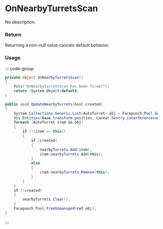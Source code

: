 <Badge type="danger" text="Carbon Compatible"/><Badge type="warning" text="Oxide Compatible"/>
# OnNearbyTurretsScan
No description.
### Return
Returning a non-null value cancels default behavior.

### Usage
::: code-group
```csharp [Example]
private object OnNearbyTurretsScan()
{
	Puts("OnNearbyTurretsScan has been fired!");
	return (System.Object)default;
}
```
```csharp [Source — Assembly-CSharp @ AutoTurret]
public void UpdateNearbyTurrets(bool created)
{
	System.Collections.Generic.List<AutoTurret> obj = Facepunch.Pool.Get<System.Collections.Generic.List<AutoTurret>>();
	Vis.Entities(base.transform.position, ConVar.Sentry.interferenceradius, obj, 256, UnityEngine.QueryTriggerInteraction.Ignore);
	foreach (AutoTurret item in obj)
	{
		if (!(item == this))
		{
			if (created)
			{
				nearbyTurrets.Add(item);
				item.nearbyTurrets.Add(this);
			}
			else
			{
				item.nearbyTurrets.Remove(this);
			}
		}
	}
	if (!created)
	{
		nearbyTurrets.Clear();
	}
	Facepunch.Pool.FreeUnmanaged(ref obj);
}

```
:::
